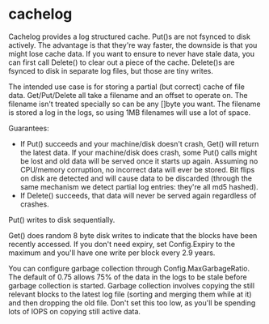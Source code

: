 # cachelog

Cachelog provides a log structured cache. Put()s are not fsynced to disk actively. The advantage is that they're way faster, the downside is that you might lose cache data. If you want to ensure to never have stale data, you can first call Delete() to clear out a piece of the cache. Delete()s are fsynced to disk in separate log files, but those are tiny writes.

The intended use case is for storing a partial (but correct) cache of file data. Get/Put/Delete all take a filename and an offset to operate on. The filename isn't treated specially so can be any []byte you want. The filename is stored a log in the logs, so using 1MB filenames will use a lot of space.

Guarantees:
* If Put() succeeds and your machine/disk doesn't crash, Get() will return the latest data. If your machine/disk does crash, some Put() calls might be lost and old data will be served once it starts up again. Assuming no CPU/memory corruption, no incorrect data will ever be stored. Bit flips on disk are detected and will cause data to be discarded (through the same mechanism we detect partial log entries: they're all md5 hashed).
* If Delete() succeeds, that data will never be served again regardless of crashes.

Put() writes to disk sequentially.

Get() does random 8 byte disk writes to indicate that the blocks have been recently accessed. If you don't need expiry, set Config.Expiry to the maximum and you'll have one write per block every 2.9 years.

You can configure garbage collection through Config.MaxGarbageRatio. The default of 0.75 allows 75% of the data in the logs to be stale before garbage collection is started. Garbage collection involves copying the still relevant blocks to the latest log file (sorting and merging them while at it) and then dropping the old file. Don't set this too low, as you'll be spending lots of IOPS on copying still active data.
